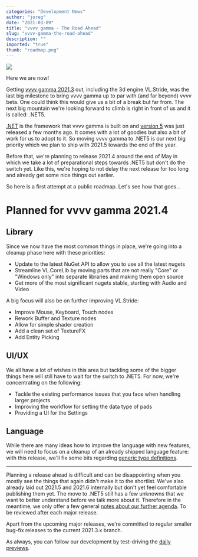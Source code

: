 ```yaml
---
categories: "Development News"
author: "joreg"
date: "2021-03-09"
title: "vvvv gamma - The Road Ahead"
slug: "vvvv-gamma-the-road-ahead"
description: ""
imported: "true"
thumb: "roadmap.png"
---
```



![](roadmap.png) 

Here we are now!

Getting [vvvv gamma 2021.3](/blog/2021/vvvv-gamma-2021.3-release) out, including the 3d engine VL.Stride, was the last big milestone to bring vvvv gamma up to par with (and far beyond) vvvv beta. One could think this would give us a bit of a break but far from. The next big mountain we're looking forward to climb is right in front of us and it is called: .NET5. 

[.NET](https://de.wikipedia.org/wiki/.NET) is the framework that vvvv gamma is built on and [version 5](https://docs.microsoft.com/en-us/dotnet/core/dotnet-five) was just released a few months ago. It comes with a lot of goodies but also a bit of work for us to adopt to it. So moving vvvv gamma to .NET5 is our next big priority which we plan to ship with 2021.5 towards the end of the year.

Before that, we're planning to release 2021.4 around the end of May in which we take a lot of preparational steps towards .NET5 but don't do the switch yet. Like this, we're hoping to not delay the next release for too long and already get some nice things out earlier. 

So here is a first attempt at a public roadmap. Let's see how that goes...

# Planned for vvvv gamma 2021.4
## Library
Since we now have the most common things in place, we're going into a cleanup phase here with these priorities:
* Update to the latest NuGet API to allow you to use all the latest nugets
* Streamline VL.CoreLib by moving parts that are not really "Core" or "Windows only" into separate libraries and making them open source
* Get more of the most significant nugets stable, starting with Audio and Video

A big focus will also be on further improving VL.Stride:
- Improve Mouse, Keyboard, Touch nodes
- Rework Buffer and Texture nodes
- Allow for simple shader creation
- Add a clean set of TextureFX
- Add Entity Picking

## UI/UX
We all have a lot of wishes in this area but tackling some of the bigger things here will still have to wait for the switch to .NET5. For now, we're concentrating on the following:
* Tackle the existing performance issues that you face when handling larger projects
* Improving the workflow for setting the data type of pads
* Providing a UI for the Settings

## Language
While there are many ideas how to improve the language with new features, we will need to focus on a cleanup of an already shipped language feature: with this release, we'll fix some bits regarding [generic type definitions](https://github.com/vvvv/VL-Language/issues/39).

---

Planning a release ahead is difficult and can be disappointing when you mostly see the things that again didn't make it to the shortlist. We've also already laid out 2021.5 and 2021.6 internally but don't yet feel comfortable publishing them yet. The move to .NET5 still has a few unknowns that we want to better understand before we talk more about it. Therefore in the meantime, we only offer a few general [notes about our further agenda](https://thegraybook.vvvv.org/roadmap/further.html). To be reviewed after each major release. 

Apart from the upcoming major releases, we're committed to regular smaller bug-fix releases to the current 2021.3.x branch. 

As always, you can follow our development by test-driving the [daily previews](https://visualprogramming.net/#Download).